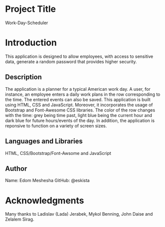 # Project Title

Work-Day-Scheduler

# Introduction

This application is designed to allow employees, with access to sensitive data, generate a random password that provides higher security. 

## Description 

The application is a planner for a typical American work day. A user, for instance, an employee enters a daily work plans in the row corresponding to the time. The entered events can also be saved. This application is built using HTML, CSS and JavaScript. Moreover, it incorporates the usage of Bootstrap and Font-Awesome CSS libraries. The color of the row changes with the time: grey being time past, light blue being the current hour and dark blue for future hours/events of the day. In addition, the application is reponsive to function on a variety of screen sizes. 


## Languages and Libraries

HTML, CSS/Bootstrap/Font-Awsome and JavaScript 

## Author

Name: Edom Meshesha
GitHub: @eskista

# Acknowledgments

Many thanks to Ladislav (Lada) Jerabek, Mykol Benning, John Daise and  Zelalem Sirag.
